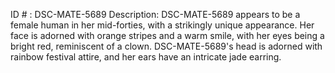ID # : DSC-MATE-5689
Description: DSC-MATE-5689 appears to be a female human in her mid-forties, with a strikingly unique appearance. Her face is adorned with orange stripes and a warm smile, with her eyes being a bright red, reminiscent of a clown. DSC-MATE-5689's head is adorned with rainbow festival attire, and her ears have an intricate jade earring.